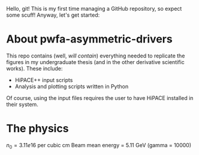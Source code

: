 Hello, git! This is my first time managing a GitHub repository, so expect some scuff!
Anyway, let's get started:
# About pwfa-asymmetric-drivers
This repo contains (well, *will contain*) everything needed to replicate the figures in my undergraduate thesis (and in the other derivative scientific works). These include:
* HiPACE++ input scripts
* Analysis and plotting scripts written in Python

Of course, using the input files requires the user to have HiPACE installed in their system.

# The physics
$n_0 = 3.11e16$ per cubic cm
Beam mean energy = 5.11 GeV (gamma = 10000)
